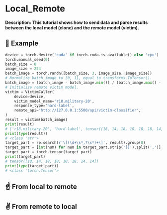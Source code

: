 # Local_Remote
**Description: This tutorial shows how to send data and parse results between the local model (clone) and the remote model (victim).**

## 👊 Example
```python
device = torch.device('cuda' if torch.cuda.is_available() else 'cpu')
torch.manual_seed(0)
batch_size = 8
image_size = 224
batch_image = torch.randn([batch_size, 3, image_size, image_size])
# Normalize batch_image to [0, 1], equal to transforms.ToTensor().
batch_image = (batch_image - batch_image.min()) / (batch_image.max() - batch_image.min())
# Initialize remote victim model.
victim = VictimCaller(
    device=device,
    victim_model_name='r18.military-20',
    response_type='hard-label',
    remote_api='http://127.0.0.1:5500/api/victim-classifier',
)
result = victim(batch_image)
print(result)
# ['r18.military-20', 'hard-label', tensor([18, 14, 18, 18, 18, 18, 14, 14], device='cuda:0')]
print(type(result))
# <class 'str'>
target_part = re.search(r'\[(\d+\s*,?\s*)+\]', result).group(0)
target_part = [int(num) for num in target_part.strip('[]').split(',')]
target_part = torch.tensor(target_part)
print(target_part)
# tensor([18, 14, 18, 18, 18, 18, 14, 14])
print(type(target_part))
# <class 'torch.Tensor'>
```

## ☝ From local to remote

## ✌ From remote to local
